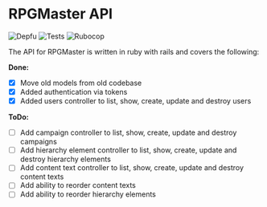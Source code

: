 # RPGMaster API

![Depfu](https://badges.depfu.com/badges/566158abd22388e1b9476df7036651dc/overview.svg)
![Tests](https://github.com/zaknafain/rpg-master-api/workflows/Tests/badge.svg?branch=master)
![Rubocop](https://github.com/zaknafain/rpg-master-api/workflows/Rubocop/badge.svg?branch=master)

The API for RPGMaster is written in ruby with rails and covers the following:

**Done:**

+ [x] Move old models from old codebase
+ [x] Added authentication via tokens
+ [x] Added users controller to list, show, create, update and destroy users

**ToDo:**

+ [ ] Add campaign controller to list, show, create, update and destroy campaigns
+ [ ] Add hierarchy element controller to list, show, create, update and destroy hierarchy elements
+ [ ] Add content text controller to list, show, create, update and destroy content texts
+ [ ] Add ability to reorder content texts
+ [ ] Add ability to reorder hierarchy elements
